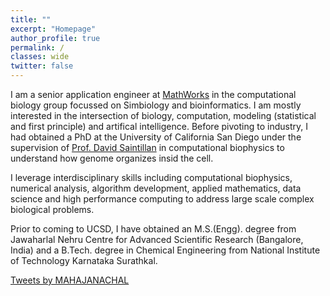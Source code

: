 ```yaml
---
title: ""
excerpt: "Homepage"
author_profile: true
permalink: /
classes: wide
twitter: false
---
```


I am a senior application engineer at <a href="https://www.mathworks.com/">MathWorks</a> in the computational biology group focussed on Simbiology and bioinformatics. I am mostly interested in the intersection of biology, computation, modeling (statistical and first principle) and artifical intelligence. Before pivoting to industry, I had obtained a PhD at the University of California San Diego under the supervision of <a href="http://stokeslet.ucsd.edu/index.html">Prof. David Saintillan</a> in computational biophysics to understand how genome organizes insid the cell. 

I leverage interdisciplinary skills including computational biophysics, numerical analysis, algorithm development, applied mathematics, data science and high performance computing to address large scale complex biological problems.

Prior to coming to UCSD, I have obtained an M.S.(Engg). degree from Jawaharlal Nehru Centre for Advanced Scientific Research (Bangalore, India) and a B.Tech. degree in Chemical Engineering from National Institute of Technology Karnataka Surathkal.


<a class="twitter-timeline" data-width="500" data-height="1000" href="https://twitter.com/MAHAJANACHAL">Tweets by MAHAJANACHAL</a> <script async src="https://platform.twitter.com/widgets.js" charset="utf-8"></script> 
